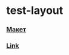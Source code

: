 # test-layout

### <a href="https://www.figma.com/file/2D0lpP4tHqZbZSdZATiGOe/Kormkorm-%2F-%D0%A1%D0%B0%D0%B9%D1%82-(Copy)?node-id=1078%3A6687">Макет</a>

### <a href="https://sergeyromanovv.github.io/test-layout/">Link</a>
